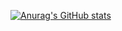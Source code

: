 [![Anurag's GitHub stats](https://github-readme-stats.vercel.app/api?username=rbxluau)](https://github.com/anuraghazra/github-readme-stats)
